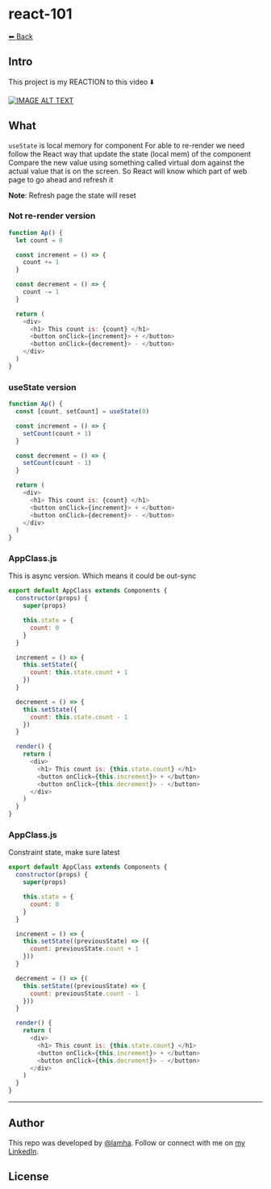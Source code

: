 # react-101

[⬅ Back](../README.md)

## Intro 
This project is my REACTION to this video ⬇️

<div>
  <a href="https://www.youtube.com/watch?v=kkuq0gTGRFQ"><img src="https://img.youtube.com/vi/kkuq0gTGRFQ/0.jpg" alt="IMAGE ALT TEXT"></a>
</div>

## What 
`useState` is local memory for component 
For able to re-render we need follow the React way that update the state (local mem) of the component 
Compare the new value using something called virtual dom against the actual value that is on the screen. So React will know which part of web page to go ahead and refresh it

**Note**: Refresh page the state will reset 

### Not re-render version 
```js
function Ap() {
  let count = 0

  const increment = () => {
    count += 1
  }

  const decrement = () => {
    count -= 1
  }

  return (
    <div>
      <h1> This count is: {count} </h1>
      <button onClick={increment}> + </button>
      <button onClick={decrement}> - </button>
    </div>
  )
}

```

### useState version 
```js
function Ap() {
  const [count, setCount] = useState(0)

  const increment = () => {
    setCount(count + 1)
  }

  const decrement = () => {
    setCount(count - 1)
  }

  return (
    <div>
      <h1> This count is: {count} </h1>
      <button onClick={increment}> + </button>
      <button onClick={decrement}> - </button>
    </div>
  )
}

```

### AppClass.js 
This is async version. Which means it could be out-sync 
```js
export default AppClass extends Components {
  constructor(props) {
    super(props)

    this.state = {
      count: 0
    }
  }

  increment = () => {
    this.setState({
      count: this.state.count + 1
    })
  }

  decrement = () => {
    this.setState({
      count: this.state.count - 1
    })
  }

  render() {
    return (
      <div>
        <h1> This count is: {this.state.count} </h1>
        <button onClick={this.increment}> + </button>
        <button onClick={this.decrement}> - </button>
      </div>
    )
  }
}
```

### AppClass.js 
Constraint state, make sure latest 
```js
export default AppClass extends Components {
  constructor(props) {
    super(props)

    this.state = {
      count: 0
    }
  }

  increment = () => {
    this.setState((previousState) => ({
      count: previousState.count + 1
    }))
  }

  decrement = () => {(
    this.setState((previousState) => {
      count: previousState.count - 1
    }))
  }

  render() {
    return (
      <div>
        <h1> This count is: {this.state.count} </h1>
        <button onClick={this.increment}> + </button>
        <button onClick={this.decrement}> - </button>
      </div>
    )
  }
}
```

---
## Author

This repo was developed by [@lamha](https://github.com/HaLamUs). 
Follow or connect with me on [my LinkedIn](https://www.linkedin.com/in/lamhacs). 

## License
